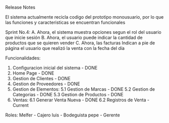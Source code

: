 Release Notes


El sistema actualmente recicla codigo del prototipo monousuario, por lo que las funciones y 
caracteristicas se encuentran funcionales

Sprint No.4:
A. Ahora, el sistema muestra opciones segun el rol del usuario que inicie sesión
B. Ahora, el usuario puede indicar la cantidad de productos que se quieren vender
C. Ahora, las facturas Indican a pie de página el usuario que realizó la venta con la fecha del día


Funcionalidades:
1. Configuracion inicial del sistema - DONE
2. Home Page - DONE
3. Gestion de Clientes - DONE
4. Gestion de Proveedores - DONE
5. Gestion de Elementos:
    5.1 Gestion de Marcas - DONE
    5.2 Gestion de Categorias - DONE
    5.3 Gestion de Productos - DONE
6. Ventas:
    6.1 Generar Venta Nueva - DONE
    6.2 Registros de Venta - Current



Roles:
Melfer - Cajero
luis - Bodeguista
pepe - Gerente
